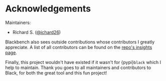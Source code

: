 # Acknowledgements

Maintainers:

- Richard S. ([@ichard26](https://github.com/ichard26))

Blackbench also sees outside contributions whose contributors I greatly appreciate. A
list of all contributors can be found on the
[repo's insights page](https://github.com/ichard26/blackbench/graphs/contributors).

Finally, this project wouldn't have existed if it wasn't for {pypi}`black` which I help
to maintain. Thank you goes to all maintainers and contributors to Black, for both the
great tool and this fun project!
